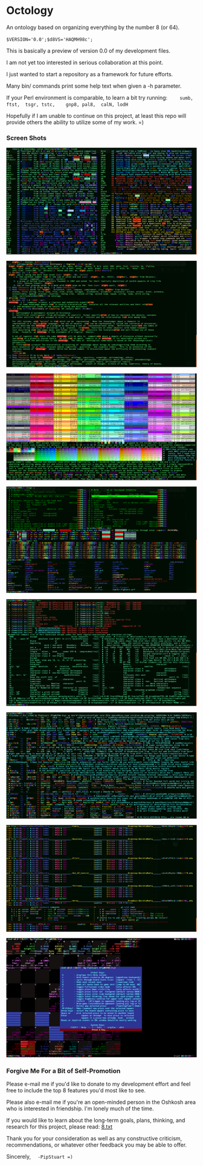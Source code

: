 # Octology
An ontology based on organizing everything by the number 8 (or 64).

`$VERSION='0.0';$d8VS='HAQMH98c';`

This is basically a preview of version 0.0 of my development files.

I am not yet too interested in serious collaboration at this point.

I just wanted to start a repository as a framework for future efforts.

Many bin/ commands print some help text when given a -h parameter.

If your Perl environment is comparable, to learn a bit try running:
`    sumb, ftst,  tsgr, tstc,    gnp8, pal8,  calN, lodH`

Hopefully if I am unable to continue on this project, at least this
  repo will provide others the ability to utilize some of my work. =)


### Screen Shots
![Octology-sumb-shot_1614x902-HAOM93s3](https://github.com/pip/Octology/blob/master/gfx/sho/Octology-sumb-shot_1614x902-HAOM93s3.png "Octology-sumb-HAOM93s3")

![Octology-dic8-shot_1614x902-HAOM900M](https://github.com/pip/Octology/blob/master/gfx/sho/Octology-dic8-shot_1614x902-HAOM900M.png "Octology-dic8-HAOM900M")

![Octology-tstc-shot_1614x902-HAOM95Nx](https://github.com/pip/Octology/blob/master/gfx/sho/Octology-tstc-shot_1614x902-HAOM95Nx.png "Octology-tstc-HAOM95Nx")

![Octology-tsgr-shot_1614x902-HAOMC0II](https://github.com/pip/Octology/blob/master/gfx/sho/Octology-tsgr-shot_1614x902-HAOMC0II.png "Octology-tsgr-HAOMC0II")

![Octology-ftst-shot_1614x902-HAOM99L1](https://github.com/pip/Octology/blob/master/gfx/sho/Octology-ftst-shot_1614x902-HAOM99L1.png "Octology-ftst-HAOM99L1")

![Octology-lodH-shot_1614x902-HAOM9A8m](https://github.com/pip/Octology/blob/master/gfx/sho/Octology-lodH-shot_1614x902-HAOM9A8m.png "Octology-lodH-HAOM9A8m")

![Octology-g3Ob-shot_1614x902-HAOM9cKA](https://github.com/pip/Octology/blob/master/gfx/sho/Octology-g3Ob-shot_1614x902-HAOM9cKA.png "Octology-g3Ob-HAOM9cKA")

![Octology-ckm8-shot_1536x960-HAOM9HKQ](https://github.com/pip/Octology/blob/master/gfx/sho/Octology-ckm8-shot_1536x960-HAOM9HKQ.png "Octology-ckm8-HAOM9HKQ")


### Forgive Me For a Bit of Self-Promotion
Please e-mail me if you'd like to donate to my development effort and
  feel free to include the top 8 features you'd most like to see.

Please also e-mail me if you're an open-minded person in the Oshkosh
  area who is interested in friendship. I'm lonely much of the time.

If you would like to learn about the long-term goals, plans, thinking,
  and research for this project, please read:
  [8.txt](https://github.com/pip/Octology/blob/master/dox/2du/8.txt "8.txt")

Thank you for your consideration as well as any constructive criticism,
  recommendations, or whatever other feedback you may be able to offer.

  Sincerely,  `  -PipStuart =)`
